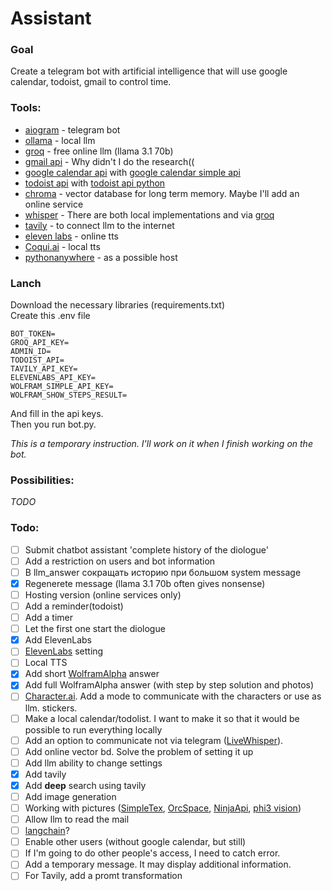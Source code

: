 # Assistant

### Goal
Create a telegram bot with artificial intelligence that will use google calendar, todoist, gmail to control time. 

### Tools:
- [aiogram](https://aiogram.dev/) - telegram bot
- [ollama](https://ollama.com/) - local llm
- [groq](https://console.groq.com/) - free online llm (llama 3.1 70b)
- [gmail api](https://developers.google.com/gmail/api/reference/rest) - Why didn't I do the research((
- [google calendar api](https://developers.google.com/calendar/api/guides/overview) with [google calendar simple api](https://github.com/kuzmoyev/google-calendar-simple-api)
- [todoist api](https://developer.todoist.com/) with [todoist api python](https://github.com/Doist/todoist-api-python)
- [chroma](https://github.com/chroma-core/chroma) - vector database for long term memory. Maybe I'll add an online service
- [whisper](https://github.com/openai/whisper) -  There are both local implementations and via [groq](https://console.groq.com/docs/speech-text)
- [tavily](https://tavily.com/) - to connect llm to the internet
- [eleven labs](https://elevenlabs.io/) - online tts
- [Coqui.ai](https://github.com/coqui-ai/TTS) - local tts
- [pythonanywhere](https://www.pythonanywhere.com/) - as a possible host

### Lanch
Download the necessary libraries (requirements.txt)\
Create this .env file
```
BOT_TOKEN=
GROQ_API_KEY= 
ADMIN_ID=
TODOIST_API=
TAVILY_API_KEY=
ELEVENLABS_API_KEY=
WOLFRAM_SIMPLE_API_KEY=
WOLFRAM_SHOW_STEPS_RESULT=
```
And fill in the api keys.\
Then you run bot.py.

*This is a temporary instruction. I'll work on it when I finish working on the bot.*

### Possibilities:
*TODO*

### Todo:

- [ ] Submit chatbot assistant 'complete history of the diologue'
- [ ] Add a restriction on users and bot information
- [ ] В llm_answer сокращать историю при большом system message
- [X] Regenerete message (llama 3.1 70b often gives nonsense)
- [ ] Hosting version (online services only)
- [ ] Add a reminder(todoist)
- [ ] Add a timer
- [ ] Let the first one start the diologue
- [x] Add ElevenLabs
- [ ] [ElevenLabs](https://elevenlabs.io/api) setting
- [ ] Local TTS
- [X] Add short [WolframAlpha](https://www.wolframalpha.com/) answer
- [X] Add full WolframAlpha answer (with step by step solution and photos)
- [ ] [Character.ai](https://character.ai/). Add a mode to communicate with the characters or use as llm. stickers.
- [ ] Make a local calendar/todolist. I want to make it so that it would be possible to run everything locally
- [ ] Add an option to communicate not via telegram ([LiveWhisper](https://github.com/Nikorasu/LiveWhisper)).
- [ ] Add online vector bd. Solve the problem of setting it up  
- [ ] Add llm ability to change settings
- [X] Add tavily
- [X] Add **deep** search using tavily
- [ ] Add image generation
- [ ] Working with pictures ([SimpleTex](https://simpletex.cn/), [OrcSpace](https://ocr.space/ocrapi), [NinjaApi](https://api-ninjas.com/api/imagetotext), [phi3 vision](https://huggingface.co/microsoft/Phi-3-vision-128k-instruct))
- [ ] Allow llm to read the mail
- [ ] [langchain](https://python.langchain.com/v0.2/docs/tutorials/agents/)?
- [ ] Enable other users (without google calendar, but still)
- [ ] If I'm going to do other people's access, I need to catch error.
- [ ] Add a temporary message. It may display additional information.
- [ ] For Tavily, add a promt transformation
